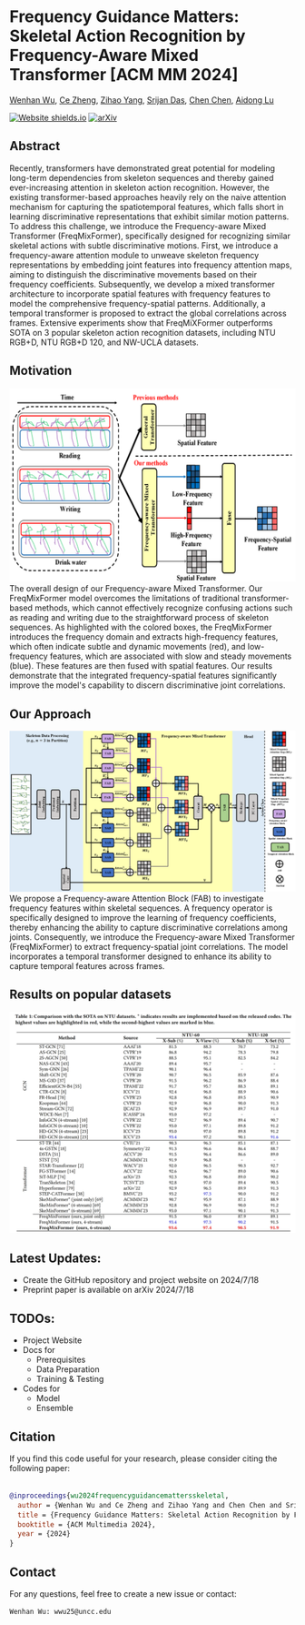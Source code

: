 # Frequency Guidance Matters: Skeletal Action Recognition by Frequency-Aware Mixed Transformer [ACM MM 2024]
[Wenhan Wu](https://sites.google.com/view/wenhanwu/%E9%A6%96%E9%A1%B5), [Ce Zheng](https://zczcwh.github.io/), [Zihao Yang](https://openreview.net/profile?id=~Zihao_Yang7), [Srijan Das](https://srijandas07.github.io/), [Chen Chen](https://www.crcv.ucf.edu/chenchen/), [Aidong Lu ](https://webpages.charlotte.edu/alu1/)

[![Website shields.io](https://img.shields.io/website?url=http%3A//poco.is.tue.mpg.de)](https://wenhanwu95.github.io/FreqMixFormer.github.io/)  [![arXiv](https://img.shields.io/badge/arXiv-2407.12322-00ff00.svg)](https://arxiv.org/abs/2407.12322)

## Abstract
Recently, transformers have demonstrated great potential for modeling long-term dependencies from skeleton sequences and thereby gained ever-increasing attention in skeleton action recognition. However, the existing transformer-based approaches heavily rely on the naive attention mechanism for capturing the spatiotemporal features, which falls short in learning discriminative representations that exhibit similar motion patterns. To address this challenge, we introduce the Frequency-aware Mixed Transformer (FreqMixFormer), specifically designed for recognizing similar skeletal actions with subtle discriminative motions. First, we introduce a frequency-aware attention module to unweave skeleton frequency representations by embedding joint features into frequency attention maps, aiming to distinguish the discriminative movements based on their frequency coefficients. Subsequently, we develop a mixed transformer architecture to incorporate spatial features with frequency features to model the comprehensive frequency-spatial patterns. Additionally, a temporal transformer is proposed to extract the global correlations across frames. Extensive experiments show that FreqMiXFormer outperforms SOTA on 3 popular skeleton action recognition datasets, including NTU RGB+D, NTU RGB+D 120, and NW-UCLA datasets. 

## Motivation
![motivation](imgs/fig1.png)
The overall design of our Frequency-aware Mixed Transformer. Our FreqMixFormer model overcomes the limitations of traditional transformer-based methods, which cannot effectively recognize confusing actions such as reading and writing due to the straightforward process of skeleton sequences. As highlighted with the colored boxes, the FreqMixFormer introduces the frequency domain and extracts high-frequency features, which often indicate subtle and dynamic movements (red), and low-frequency features, which are associated with slow and steady movements (blue). These features are then fused with spatial features. Our results demonstrate that the integrated frequency-spatial features significantly improve the model's capability to discern discriminative joint correlations.

## Our Approach
![Approach](imgs/fig2.png)
We propose a Frequency-aware Attention Block (FAB) to investigate frequency features within skeletal sequences. A frequency operator is specifically designed to improve the learning of frequency coefficients, thereby enhancing the ability to capture discriminative correlations among joints.
Consequently, we introduce the Frequency-aware Mixed Transformer (FreqMixFormer) to extract frequency-spatial joint correlations. The model incorporates a temporal transformer designed to enhance its ability to capture temporal features across frames.

## Results on popular datasets
![resuls](imgs/result.png)

## Latest Updates:
* Create the GitHub repository and project website on 2024/7/18
* Preprint paper is available on arXiv 2024/7/18

## TODOs:
* Project Website
* Docs for
  * Prerequisites
  * Data Preparation
  * Training & Testing
* Codes for
  * Model
  * Ensemble

## Citation
If you find this code useful for your research, please consider citing the following paper:

```bibtex

@inproceedings{wu2024frequencyguidancemattersskeletal,
  author = {Wenhan Wu and Ce Zheng and Zihao Yang and Chen Chen and Srijan Das and Aidong Lu},
  title = {Frequency Guidance Matters: Skeletal Action Recognition by Frequency-Aware Mixed Transformer},
  booktitle = {ACM Multimedia 2024},
  year = {2024}
}
```

## Contact
For any questions, feel free to create a new issue or contact:
```
Wenhan Wu: wwu25@uncc.edu
```
